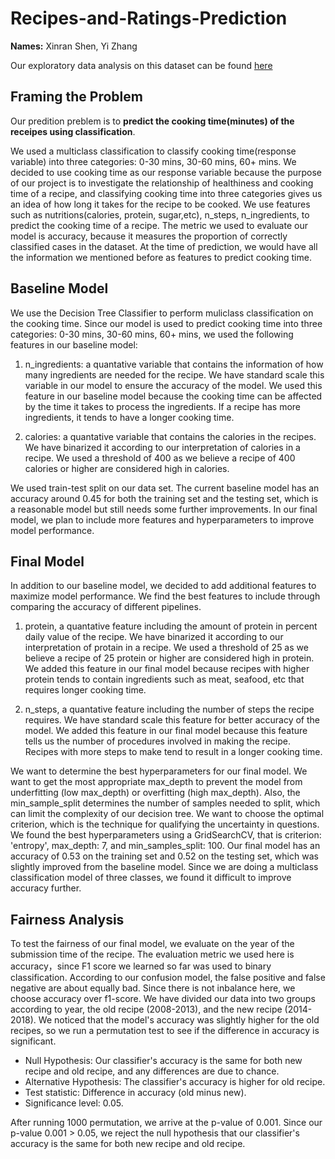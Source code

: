 # Recipes-and-Ratings-Prediction
**Names:** Xinran Shen, Yi Zhang

Our exploratory data analysis on this dataset can be found [here](https://shenxrr.github.io/Recipes-and-Ratings/)

## Framing the Problem

Our predition preblem is to **predict the cooking time(minutes) of the receipes using classification**. 

We used a multiclass classification to classify cooking time(response variable) into three categories: 0-30 mins, 30-60 mins, 60+ mins. We decided to use cooking time as our response variable because the purpose of our project is to investigate the relationship of healthiness and cooking time of a recipe, and classifying cooking time into three categories gives us an idea of how long it takes for the recipe to be cooked. We use features such as nutritions(calories, protein, sugar,etc), n_steps, n_ingredients, to predict the cooking time of a recipe. The metric we used to evaluate our model is accuracy, because it measures the proportion of correctly classified cases in the dataset. At the time of prediction, we would have all the information we mentioned before as features to predict cooking time. 

## Baseline Model

We use the Decision Tree Classifier to perform muliclass classification on the cooking time. Since our model is used to predict cooking time into three categories: 0-30 mins, 30-60 mins, 60+ mins, we used the following features in our baseline model:

  1) n_ingredients: a quantative variable that contains the information of how many ingredients are needed for the recipe. We have standard scale this variable in our model to ensure the accuracy of the model. We used this feature in our baseline model because the cooking time can be affected by the time it takes to process the ingredients. If a recipe has more ingredients, it tends to have a longer cooking time.
  
  2) calories: a quantative variable that contains the calories in the recipes. We have binarized it according to our interpretation of calories in a recipe. We used a threshold of 400 as we believe a recipe of 400 calories or higher are considered high in calories.

We used train-test split on our data set. The current baseline model has an accuracy around 0.45 for both the training set and the testing set, which is a reasonable model but still needs some further improvements. In our final model, we plan to include more features and hyperparameters to improve model performance.

## Final Model

In addition to our baseline model, we decided to add additional features to maximize model performance. We find the best features to include through comparing the accuracy of different pipelines. 

  1) protein, a quantative feature including the amount of protein in percent daily value of the recipe. We have binarized it according to our interpretation of protain in a recipe. We used a threshold of 25 as we believe a recipe of 25 protein or higher are considered high in protein. We added this feature in our final model because recipes with higher protein tends to contain ingredients such as meat, seafood, etc that requires longer cooking time.
  
  2) n_steps, a quantative feature including the number of steps the recipe requires. We have standard scale this feature for better accuracy of the model. We added this feature in our final model because this feature tells us the number of procedures involved in making the recipe. Recipes with more steps to make tend to result in a longer cooking time.

We want to determine the best hyperparameters for our final model. We want to get the most appropriate max_depth to prevent the model from underfitting (low max_depth) or overfitting (high max_depth). Also, the min_sample_split determines the number of samples needed to split, which can limit the complexity of our decision tree. We want to choose the optimal criterion, which is the technique for qualifying the uncertainty in questions. We found the best hyperparameters using a GridSearchCV, that is criterion: 'entropy', max_depth: 7, and min_samples_split: 100. Our final model has an accuracy of 0.53 on the training set and 0.52 on the testing set, which was slightly improved from the baseline model. Since we are doing a multiclass classification model of three classes, we found it difficult to improve accuracy further. 

## Fairness Analysis

To test the fairness of our final model, we evaluate on the year of the submission time of the recipe. The evaluation metric we used here is accuracy，since F1 score we learned so far was used to binary classification. According to our confusion model, the false positive and false negative are about equally bad. Since there is not inbalance here, we choose accuracy over f1-score. We have divided our data into two groups according to year, the old recipe (2008-2013), and the new recipe (2014-2018). We noticed that the model's accuracy was slightly higher for the old recipes, so we run a permutation test to see if the difference in accuracy is significant.

- Null Hypothesis: Our classifier's accuracy is the same for both new recipe and old recipe, and any differences are due to chance.
- Alternative Hypothesis: The classifier's accuracy is higher for old recipe.
- Test statistic: Difference in accuracy (old minus new).
- Significance level: 0.05.

After running 1000 permutation, we arrive at the p-value of 0.001. Since our p-value 0.001 > 0.05, we reject the null hypothesis that our classifier's accuracy is the same for both new recipe and old recipe.

